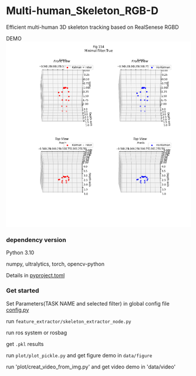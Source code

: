 # Multi-human_Skeleton_RGB-D
Efficient multi-human 3D skeleton tracking based on RealSenese RGBD

DEMO
![image](/doc/test_Outliers_True_fig154.png)

### dependency version

Python 3.10

numpy, ultralytics, torch, opencv-python

Details in [pyproject.toml](/pyproject.toml)


### Get started
Set Parameters(TASK NAME and selected filter) in global config file [config.py](/feature_extractor/config.py)

run `feature_extractor/skeleton_extractor_node.py`

run ros system or rosbag

get `.pkl` results 

run `plot/plot_pickle.py` and get figure demo in `data/figure`

run 'plot/creat_video_from_img.py' and get video demo in 'data/video'
